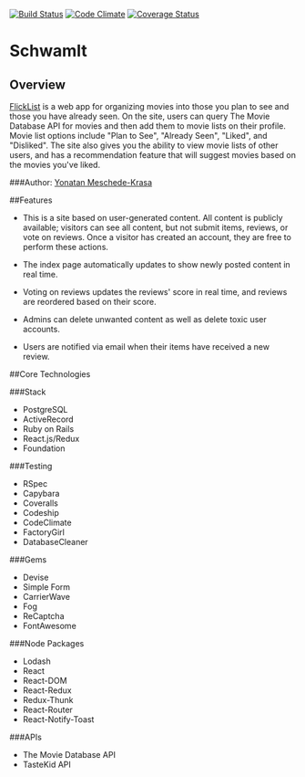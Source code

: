 [ ![Build Status](https://app.codeship.com/projects/b23def40-c932-0134-f742-3a0fd8dae151/status?branch=master)](https://app.codeship.com/projects/199219)
[![Code Climate](https://codeclimate.com/github/yonatanmk/flicklist/badges/gpa.svg)](https://codeclimate.com/github/yonatanmk/flicklist)
[![Coverage Status](https://coveralls.io/repos/github/yonatanmk/flicklist/badge.svg?branch=master)](https://coveralls.io/github/yonatanmk/flicklist?branch=master)

# SchwamIt

## Overview

[FlickList](https://flicklist.herokuapp.com) is a web app for organizing movies into those you plan to see and those you have already seen. On the site, users can query The Movie Database API for movies and then add them to movie lists on their profile. Movie list options include "Plan to See", "Already Seen", "Liked", and "Disliked". The site also gives you the ability to view movie lists of other users, and has a recommendation feature that will suggest movies based on the movies you've liked.

###Author: [Yonatan Meschede-Krasa](https://github.com/yonatanmk)

##Features

* This is a site based on user-generated content. All content is publicly available; visitors can see all content, but not submit items, reviews, or vote on reviews. Once a visitor has created an account, they are free to perform these actions.

* The index page automatically updates to show newly posted content in real time.

* Voting on reviews updates the reviews' score in real time, and reviews are reordered based on their score.

* Admins can delete unwanted content as well as delete toxic user accounts.

* Users are notified via email when their items have received a new review.

##Core Technologies

###Stack

* PostgreSQL
* ActiveRecord
* Ruby on Rails
* React.js/Redux
* Foundation

###Testing

* RSpec
* Capybara
* Coveralls
* Codeship
* CodeClimate
* FactoryGirl
* DatabaseCleaner

###Gems

* Devise
* Simple Form
* CarrierWave
* Fog
* ReCaptcha
* FontAwesome

###Node Packages

* Lodash
* React
* React-DOM
* React-Redux
* Redux-Thunk
* React-Router
* React-Notify-Toast

###APIs

* The Movie Database API
* TasteKid API
